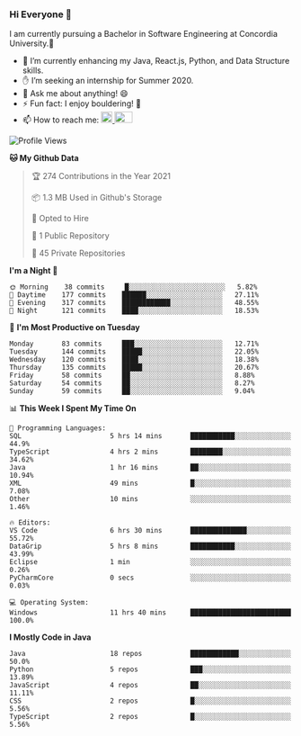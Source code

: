 ### Hi Everyone 👋
I am currently pursuing a Bachelor in Software Engineering at Concordia University.🏫

- 🌱 I’m currently enhancing my Java, React.js, Python, and Data Structure skills.
- ✋ I’m seeking an internship for Summer 2020.
- 💬 Ask me about anything! 😄
- ⚡ Fun fact: I enjoy bouldering! 🧗‍
- 📫 How to reach me: <a href="https://www.linkedin.com/in/siu-tong-ye/" target="_blank"> <img width="20px" width="32" src="https://cdn.jsdelivr.net/npm/simple-icons@v3/icons/linkedin.svg" /> </a> <a href="mailto:SiuTongYe@gmail.com" target="_blank"> <img height="20" width="32" src="https://cdn.jsdelivr.net/npm/simple-icons@v3/icons/gmail.svg" /> </a>

<!--START_SECTION:waka-->
![Profile Views](http://img.shields.io/badge/Profile%20Views-8-blue)

**🐱 My Github Data** 

> 🏆 274 Contributions in the Year 2021
 > 
> 📦 1.3 MB Used in Github's Storage 
 > 
> 💼 Opted to Hire
 > 
> 📜 1 Public Repository 
 > 
> 🔑 45 Private Repositories  
 > 
**I'm a Night 🦉** 

```text
🌞 Morning    38 commits     █░░░░░░░░░░░░░░░░░░░░░░░░   5.82% 
🌆 Daytime    177 commits    ██████░░░░░░░░░░░░░░░░░░░   27.11% 
🌃 Evening    317 commits    ████████████░░░░░░░░░░░░░   48.55% 
🌙 Night      121 commits    ████░░░░░░░░░░░░░░░░░░░░░   18.53%

```
📅 **I'm Most Productive on Tuesday** 

```text
Monday       83 commits     ███░░░░░░░░░░░░░░░░░░░░░░   12.71% 
Tuesday      144 commits    █████░░░░░░░░░░░░░░░░░░░░   22.05% 
Wednesday    120 commits    ████░░░░░░░░░░░░░░░░░░░░░   18.38% 
Thursday     135 commits    █████░░░░░░░░░░░░░░░░░░░░   20.67% 
Friday       58 commits     ██░░░░░░░░░░░░░░░░░░░░░░░   8.88% 
Saturday     54 commits     ██░░░░░░░░░░░░░░░░░░░░░░░   8.27% 
Sunday       59 commits     ██░░░░░░░░░░░░░░░░░░░░░░░   9.04%

```


📊 **This Week I Spent My Time On** 

```text
💬 Programming Languages: 
SQL                      5 hrs 14 mins       ███████████░░░░░░░░░░░░░░   44.9% 
TypeScript               4 hrs 2 mins        ████████░░░░░░░░░░░░░░░░░   34.62% 
Java                     1 hr 16 mins        ██░░░░░░░░░░░░░░░░░░░░░░░   10.94% 
XML                      49 mins             █░░░░░░░░░░░░░░░░░░░░░░░░   7.08% 
Other                    10 mins             ░░░░░░░░░░░░░░░░░░░░░░░░░   1.46%

🔥 Editors: 
VS Code                  6 hrs 30 mins       ██████████████░░░░░░░░░░░   55.72% 
DataGrip                 5 hrs 8 mins        ███████████░░░░░░░░░░░░░░   43.99% 
Eclipse                  1 min               ░░░░░░░░░░░░░░░░░░░░░░░░░   0.26% 
PyCharmCore              0 secs              ░░░░░░░░░░░░░░░░░░░░░░░░░   0.03%

💻 Operating System: 
Windows                  11 hrs 40 mins      █████████████████████████   100.0%

```

**I Mostly Code in Java** 

```text
Java                     18 repos            ████████████░░░░░░░░░░░░░   50.0% 
Python                   5 repos             ███░░░░░░░░░░░░░░░░░░░░░░   13.89% 
JavaScript               4 repos             ██░░░░░░░░░░░░░░░░░░░░░░░   11.11% 
CSS                      2 repos             █░░░░░░░░░░░░░░░░░░░░░░░░   5.56% 
TypeScript               2 repos             █░░░░░░░░░░░░░░░░░░░░░░░░   5.56%

```



<!--END_SECTION:waka-->

